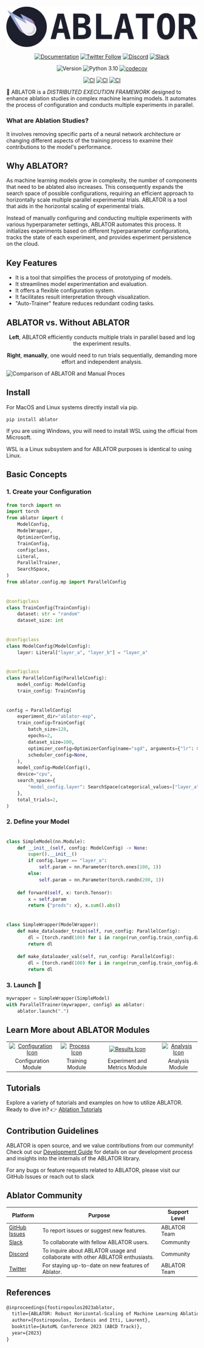 

<p align="center">
  <img alt="Ablator Image" src="assets/ablator-logo.png">
</p>
<p align="center">
  <a href="https://docs.ablator.org/en/latest/"><img src="https://img.shields.io/badge/docs-ABLATOR-blue" alt="Documentation"></a>
  <a href="https://twitter.com/ABLATOR_ORG"><img src="https://img.shields.io/twitter/follow/username?label=Follow&style=social" alt="Twitter Follow"></a>
  <a href="https://discord.com/invite/9dqThvGnUW"><img src="https://img.shields.io/discord/1153550638324650035?label=Discord&logo=discord" alt="Discord"></a>
  <a href="https://join.slack.com/t/ablator/shared_invite/zt-28009w2fk-fXG5Io38gjM0pnK4f4nZ9w"><img src="https://img.shields.io/badge/Slack-Join%20Us-blue?logo=slack" alt="Slack"></a>
</p>
<p align="center">
  <img src="https://img.shields.io/badge/version-1.0.1-blue" alt="Version">
  <img src="https://img.shields.io/badge/python-3.10-blue.svg" alt="Python 3.10">
  <a href="https://codecov.io/gh/fostiropoulos/ablator"><img src="https://codecov.io/gh/fostiropoulos/ablator/graph/badge.svg?token=LUGKC1R8CG" alt="codecov"></a>
</p>
<p align="center">
  <a href="https://github.com/fostiropoulos/ablator/actions/workflows/linux_test.yml"><img src="https://github.com/fostiropoulos/ablator/actions/workflows/linux_test.yml/badge.svg" alt="CI"></a>
  <a href="https://github.com/fostiropoulos/ablator/actions/workflows/mac_test.yml"><img src="https://github.com/fostiropoulos/ablator/actions/workflows/mac_test.yml/badge.svg" alt="CI"></a>
  <a href="https://github.com/fostiropoulos/ablator/actions/workflows/wsl_test.yml"><img src="https://github.com/fostiropoulos/ablator/actions/workflows/wsl_test.yml/badge.svg" alt="CI"></a>
</p>

🚀 ABLATOR is a <i>DISTRIBUTED EXECUTION FRAMEWORK</i> designed to enhance ablation studies in complex machine learning models. It automates the process of configuration and conducts multiple experiments in parallel.

### What are Ablation Studies?

It involves removing specific parts of a neural network architecture or changing different aspects of the training process to examine their contributions to the model's performance.

## Why ABLATOR?

As machine learning models grow in complexity, the number of components that need to be ablated also increases. This consequently expands the search space of possible configurations, requiring an efficient approach to horizontally scale multiple parallel experimental trials. ABLATOR is a tool that aids in the horizontal scaling of experimental trials.

Instead of manually configuring and conducting multiple experiments with various hyperparameter settings, ABLATOR automates this process. It initializes experiments based on different hyperparameter configurations, tracks the state of each experiment, and provides experiment persistence on the cloud.

## Key Features

- It is a tool that simplifies the process of prototyping of models.
- It streamlines model experimentation and evaluation.
- It offers a flexible configuration system.
- It facilitates result interpretation through visualization.
- "Auto-Trainer" feature reduces redundant coding tasks.

## ABLATOR vs. Without ABLATOR

<p align='center'><b>Left</b>, ABLATOR efficiently conducts multiple trials in parallel based and log the experiment results. </p>
<p align='center'><b>Right</b>, <b>manually</b>, one would need to run trials sequentially, demanding more effort and independent analysis.
</p>

![Comparison of ABLATOR and Manual Proces](assets/ablator.png)

## Install
For MacOS and Linux systems directly install via pip.

```pip install ablator```

<p>If you are using Windows, you will need to install WSL using the official from Microsoft. </p>
<p> WSL is a Linux subsystem and for ABLATOR purposes is identical to using Linux. </p>

## Basic Concepts

### 1. Create your Configuration

```python
from torch import nn
import torch
from ablator import (
    ModelConfig,
    ModelWrapper,
    OptimizerConfig,
    TrainConfig,
    configclass,
    Literal,
    ParallelTrainer,
    SearchSpace,
)
from ablator.config.mp import ParallelConfig


@configclass
class TrainConfig(TrainConfig):
    dataset: str = "random"
    dataset_size: int


@configclass
class ModelConfig(ModelConfig):
    layer: Literal["layer_a", "layer_b"] = "layer_a"


@configclass
class ParallelConfig(ParallelConfig):
    model_config: ModelConfig
    train_config: TrainConfig


config = ParallelConfig(
    experiment_dir="ablator-exp",
    train_config=TrainConfig(
        batch_size=128,
        epochs=2,
        dataset_size=100,
        optimizer_config=OptimizerConfig(name="sgd", arguments={"lr": 0.1}),
        scheduler_config=None,
    ),
    model_config=ModelConfig(),
    device="cpu",
    search_space={
        "model_config.layer": SearchSpace(categorical_values=["layer_a", "layer_b"])
    },
    total_trials=2,
)

```

### 2. Define your Model

```python

class SimpleModel(nn.Module):
    def __init__(self, config: ModelConfig) -> None:
        super().__init__()
        if config.layer == "layer_a":
            self.param = nn.Parameter(torch.ones(100, 1))
        else:
            self.param = nn.Parameter(torch.randn(200, 1))

    def forward(self, x: torch.Tensor):
        x = self.param
        return {"preds": x}, x.sum().abs()


class SimpleWrapper(ModelWrapper):
    def make_dataloader_train(self, run_config: ParallelConfig):
        dl = [torch.rand(100) for i in range(run_config.train_config.dataset_size)]
        return dl

    def make_dataloader_val(self, run_config: ParallelConfig):
        dl = [torch.rand(100) for i in range(run_config.train_config.dataset_size)]
        return dl
```

### 3. Launch 🚀

```python
mywrapper = SimpleWrapper(SimpleModel)
with ParallelTrainer(mywrapper, config) as ablator:
    ablator.launch(".")
```

## Learn More about ABLATOR Modules

<table border="0">
    <tr>
        <td align="center">
            <a target="_blank" href="https://docs.ablator.org/en/latest/config.html">
                <img src="https://www.svgrepo.com/show/399136/wrench.svg" alt="Configuration Icon" width="30%">
            </a>
        </td>
        <td align="center">
            <a target="_blank" href="https://docs.ablator.org/en/latest/training.html">
                <img src="https://www.svgrepo.com/show/407038/person-lifting-weights.svg" alt="Process Icon" width="40%">
            </a>
        </td>
        <td align="center">
            <a target="_blank" href="https://docs.ablator.org/en/latest/results.html">
                <img src="https://www.svgrepo.com/show/398472/test-tube.svg" alt="Results Icon" width="30%">
            </a>
        </td>
        <td align="center">
            <a target="_blank" href="https://docs.ablator.org/en/latest/analysis.html">
                <img src="https://www.svgrepo.com/show/395855/bar-chart.svg" alt="Analysis Icon" width="30%">
            </a>
        </td>
    </tr>
    <tr>
        <td align="center">Configuration Module</td>
        <td align="center">Training Module</td>
        <td align="center">Experiment and Metrics Module</td>
        <td align="center">Analysis Module</td>
    </tr>
</table>

## Tutorials

Explore a variety of tutorials and examples on how to utilize ABLATOR.
Ready to dive in? 👉 [Ablation Tutorials](https://github.com/fostiropoulos/ablator-tutorials)

## Contribution Guidelines

ABLATOR is open source, and we value contributions from our community!
Check out our [Development Guide](https://github.com/fostiropoulos/ablator/blob/v0.0.1-mp-mount/DEVELOPER.md) for details on our development process and insights into the internals of the ABLATOR library.

<p>For any bugs or feature requests related to ABLATOR, please visit our GitHub Issues or reach out to slack </p>

## Ablator Community
| Platform       | Purpose                                                             | Support Level  |
|----------------|---------------------------------------------------------------------|----------------|
| [GitHub Issues](https://github.com/fostiropoulos/ablator/issues) | To report issues or suggest new features. | ABLATOR Team   |
| [Slack](https://join.slack.com/t/ablator/shared_invite/zt-28009w2fk-fXG5Io38gjM0pnK4f4nZ9w)        | To collaborate with fellow ABLATOR users.  | Community      |
| [Discord](https://discord.com/invite/9dqThvGnUW)       | To inquire about ABLATOR usage and collaborate with other ABLATOR enthusiasts. | Community      |
| [Twitter](https://twitter.com/ABLATOR_ORG)       | For staying up-to-date on new features of Ablator.               | ABLATOR Team   |

## References

```tex
@inproceedings{fostiropoulos2023ablator,
  title={ABLATOR: Robust Horizontal-Scaling of Machine Learning Ablation Experiments},
  author={Fostiropoulos, Iordanis and Itti, Laurent},
  booktitle={AutoML Conference 2023 (ABCD Track)},
  year={2023}
}
```
